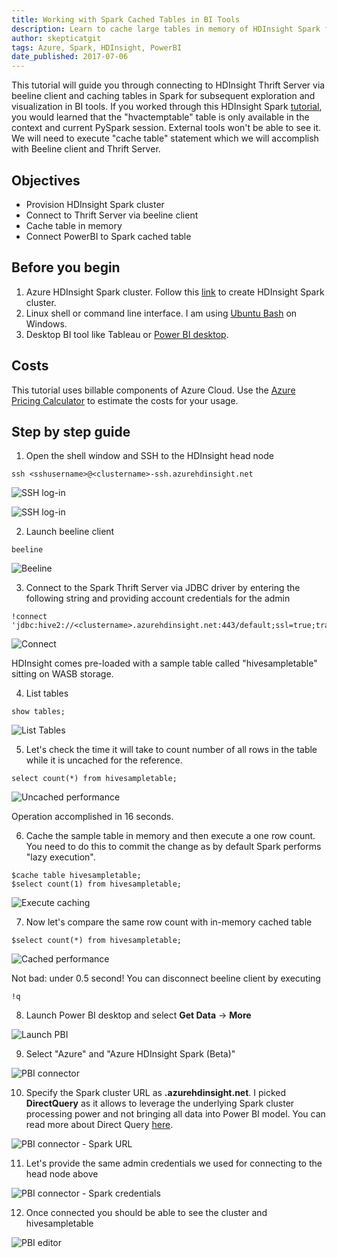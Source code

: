 ```yaml
---
title: Working with Spark Cached Tables in BI Tools
description: Learn to cache large tables in memory of HDInsight Spark for fast data exploration and visualization in PowerBI.
author: skepticatgit
tags: Azure, Spark, HDInsight, PowerBI
date_published: 2017-07-06
---
```

This tutorial will guide you through connecting to HDInsight Thrift Server via beeline client and caching tables in Spark for subsequent exploration and visualization in BI tools. If you worked through this HDInsight Spark [tutorial](https://docs.microsoft.com/en-us/azure/hdinsight/hdinsight-apache-spark-use-bi-tools), you would learned that the "hvactemptable" table is only available in the context and current PySpark session. External tools won't be able to see it. We will need to execute "cache table" statement which we will accomplish with Beeline client and Thrift Server.

## Objectives

- Provision HDInsight Spark cluster
- Connect to Thrift Server via beeline client
- Cache table in memory
- Connect PowerBI to Spark cached table 

## Before you begin

1. Azure HDInsight Spark cluster. Follow this [link](https://docs.microsoft.com/en-us/azure/hdinsight/hdinsight-apache-spark-jupyter-spark-sql) to create HDInsight Spark cluster.
1. Linux shell or command line interface. I am using [Ubuntu Bash](https://msdn.microsoft.com/en-us/commandline/wsl/about) on Windows.
1. Desktop BI tool like Tableau or [Power BI desktop](https://powerbi.microsoft.com/en-us/downloads/).

## Costs

This tutorial uses billable components of Azure Cloud. Use the [Azure Pricing
Calculator](https://azure.microsoft.com/en-us/pricing/calculator/) to estimate the costs for your usage.


## Step by step guide

1. Open the shell window and SSH to the HDInsight head node
```
ssh <sshusername>@<clustername>-ssh.azurehdinsight.net
```
![SSH log-in](https://github.com/skepticatgit/tutorials/blob/master/sparktblcache/images/Img1.jpg?raw=true "SSH log-in")

![SSH log-in](https://github.com/skepticatgit/tutorials/blob/master/sparktblcache/images/Img2.jpg?raw=true "SSH log-in")

2. Launch beeline client
```    
beeline
```	
![Beeline](https://github.com/skepticatgit/tutorials/blob/master/sparktblcache/images/Img3.jpg?raw=true "Beeline log-in")

3. Connect to the Spark Thrift Server via JDBC driver by entering the following string and providing account credentials for the admin
```
!connect 'jdbc:hive2://<clustername>.azurehdinsight.net:443/default;ssl=true;transportMode=http;httpPath=/sparkhive2'
```	
![Connect](https://github.com/skepticatgit/tutorials/blob/master/sparktblcache/images/Img4.jpg?raw=true "Beeline log-in")

HDInsight comes pre-loaded with a sample table called "hivesampletable" sitting on WASB storage.

4. List tables
```
show tables;
```	
![List Tables](https://github.com/skepticatgit/tutorials/blob/master/sparktblcache/images/Img5.jpg?raw=true "List tables")

5. Let's check the time it will take to count number of all rows in the table while it is uncached for the reference.
```
select count(*) from hivesampletable;
```
![Uncached performance](https://github.com/skepticatgit/tutorials/blob/master/sparktblcache/images/Img6.jpg?raw=true "Uncached scan")

Operation accomplished in 16 seconds.

6. Cache the sample table in memory and then execute a one row count. You need to do this to commit the change as by default Spark performs "lazy execution".
```
$cache table hivesampletable;
$select count(1) from hivesampletable;	
```	
![Execute caching](https://github.com/skepticatgit/tutorials/blob/master/sparktblcache/images/Img7.jpg?raw=true "Execute caching")	

7. Now let's compare the same row count with in-memory cached table
```
$select count(*) from hivesampletable;
```	
![Cached performance](https://github.com/skepticatgit/tutorials/blob/master/sparktblcache/images/Img8.jpg?raw=true "Cached scan")

Not bad: under 0.5 second! You can disconnect beeline client by executing
```
!q
```
8. Launch Power BI desktop and select **Get Data** -> **More**

![Launch PBI](https://github.com/skepticatgit/tutorials/blob/master/sparktblcache/images/Img9.jpg?raw=true "launch PBI")

9. Select "Azure" and "Azure HDInsight Spark (Beta)"

![PBI connector](https://github.com/skepticatgit/tutorials/blob/master/sparktblcache/images/Img10.jpg?raw=true "PBI connector")

10. Specify the Spark cluster URL as **<sparkname>.azurehdinsight.net**. I picked **DirectQuery** as it allows to leverage the underlying Spark cluster processing power and not bringing all data into Power BI model. You can read more about Direct Query [here](https://powerbi.microsoft.com/en-us/documentation/powerbi-desktop-use-directquery/).

![PBI connector - Spark URL](https://github.com/skepticatgit/tutorials/blob/master/sparktblcache/images/Img11.jpg?raw=true "PBI connector - Spark URL")

11. Let's provide the same admin credentials we used for connecting to the head node above

![PBI connector - Spark credentials](https://github.com/skepticatgit/tutorials/blob/master/sparktblcache/images/Img12.jpg?raw=true "PBI connector - Spark credentials")

12. Once connected you should be able to see the cluster and hivesampletable

![PBI editor](https://github.com/skepticatgit/tutorials/blob/master/sparktblcache/images/Img13.jpg?raw=true "PBI editor")